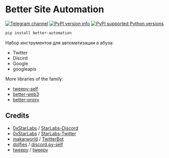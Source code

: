# Better Site Automation
[![Telegram channel](https://img.shields.io/endpoint?url=https://runkit.io/damiankrawczyk/telegram-badge/branches/master?url=https://t.me/cum_insider)](https://t.me/cum_insider)
[![PyPI version info](https://img.shields.io/pypi/v/better-automation.svg)](https://pypi.python.org/pypi/better-automation)
[![PyPI supported Python versions](https://img.shields.io/pypi/pyversions/better-automation.svg)](https://pypi.python.org/pypi/better-automation)

```bash
pip install better-automation
```

Набор инструментов для автоматизации а абуза:
- Twitter
- Discird
- Google
- googleapis

More libraries of the family:
- [tweepy-self](https://github.com/alenkimov/tweepy-self)
- [better-web3](https://github.com/alenkimov/better_web3)
- [better-proxy](https://github.com/alenkimov/better_proxy)

## Credits
- [0xStarLabs](https://github.com/0xStarLabs) / [StarLabs-Discord](https://github.com/0xStarLabs/StarLabs-Discord)
- [0xStarLabs](https://github.com/0xStarLabs) / [StarLabs-Twitter](https://github.com/0xStarLabs/StarLabs-Twitter)
- [makarworld](https://github.com/makarworld) / [TwitterBot](https://github.com/makarworld/TwitterBot)
- [dolfies](https://github.com/dolfies) / [discord.py-self](https://github.com/dolfies/discord.py-self)
- [tweepy](https://github.com/tweepy) / [tweepy](https://github.com/tweepy/tweepy)
